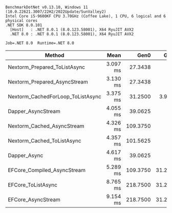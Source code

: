 ```

BenchmarkDotNet v0.13.10, Windows 11 (10.0.22621.3007/22H2/2022Update/SunValley2)
Intel Core i5-9600KF CPU 3.70GHz (Coffee Lake), 1 CPU, 6 logical and 6 physical cores
.NET SDK 8.0.101
  [Host]   : .NET 8.0.1 (8.0.123.58001), X64 RyuJIT AVX2
  .NET 8.0 : .NET 8.0.1 (8.0.123.58001), X64 RyuJIT AVX2

Job=.NET 8.0  Runtime=.NET 8.0  

```
| Method                            | Mean     | Gen0     | Gen1    | Allocated  |
|---------------------------------- |---------:|---------:|--------:|-----------:|
| Nextorm_Prepared_ToListAsync      | 3.097 ms |  27.3438 |       - |  133.26 KB |
| Nextorm_Prepared_AsyncStream      | 3.130 ms |  27.3438 |       - |  139.14 KB |
| Nextorm_CachedForLoop_ToListAsync | 3.375 ms |  31.2500 |  3.9063 |  144.37 KB |
| Dapper_AsyncStream                | 4.055 ms |  39.0625 |       - |  208.67 KB |
| Nextorm_Cached_AsyncStream        | 4.326 ms | 109.3750 |       - |  506.37 KB |
| Nextorm_Cached_ToListAsync        | 4.357 ms | 101.5625 |       - |  500.49 KB |
| Dapper_Async                      | 4.617 ms |  39.0625 |       - |  185.39 KB |
| EFCore_Compiled_AsyncStream       | 5.289 ms | 109.3750 | 31.2500 |  527.89 KB |
| EFCore_ToListAsync                | 8.765 ms | 218.7500 | 31.2500 | 1071.48 KB |
| EFCore_AsyncStream                | 9.154 ms | 218.7500 | 31.2500 | 1058.46 KB |
